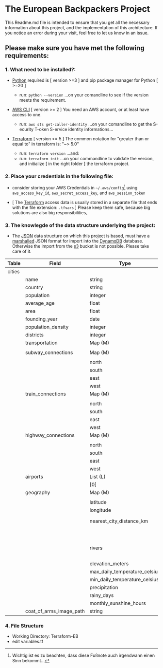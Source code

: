 # The European Backpackers Project
This Readme.md file is intended to ensure that you get all the necessary information about this project, and the implementation of this architecture. If you notice an error during your visit, feel free to let us know in an issue.

## Please make sure you have met the following requirements:

### 1. What need to be installed?:

- [Python](https://www.python.org/downloads/) required is [ version >=3 ] and pip package manager for Python [ >=20 ]

    - run: ```python --version``` ...on your comandline to see if the version meets the requirement.

- [AWS CLI](https://docs.aws.amazon.com/cli/latest/userguide/getting-started-install.html) [ version >= 2 ] You need an AWS account, or at least have access to one.

    - run: `aws sts get-caller-identity` ...on your comandline to get the S-ecurity T-oken S-ervice identity informations...

- [Terraform](https://developer.hashicorp.com/terraform/downloads) [ version >= 5 ] The common notation for "greater than or equal to" in terraform is: "~> 5.0"

    - run: `terraform version` ...and:
    - run: `terraform init` ...on your commandline to validate the version, and initialize [ in the right folder ] the terraform project. 

### 2. Place your credentials in the following file:

- consider storing your AWS Credentials in `~/.aws/config`[^1] using `aws_access_key_id`, `aws_secret_access_key`, and `aws_session_token`

- [ The [Terraform](https://github.com/jamigeo/European_Backpackers/tree/main/Terraform%20templates/credentials.txt) access data is usually stored in a separate file that ends with the file extension: `.tfvars` ] Please keep them safe, because big solutions are also big responsibilities[.](images/stand_alone.jpg)

### 3. The knowlegde of the data structure underlying the project:

- The [JSON](data_structure.json) data structure on which this project is based, must have a [marshalled](https://en.wikipedia.org/wiki/Marshalling_(computer_science)) JSON format for import into the [DynamoDB](https://github.com/jamigeo/European_Backpackers/tree/main/Terraform%20templates/dynamodb.tf) database. Otherwise the import from the [s3](https://github.com/jamigeo/European_Backpackers/tree/main/Terraform%20templates/s3.tf) bucket is not possible. Please take care of it.

| Table   | Field                                 | Type    | Maps   | Types   |
| ------- | ------------------------------------- | ------- | ------ | ------- |
| cities  |                                      |         |        |         |
|         | name                                 | string  |        |         |
|         | country                              | string  |        |         |
|         | population                           | integer |        |         |
|         | average_age                          | float   |        |         |
|         | area                                 | float   |        |         |
|         | founding_year                        | date    |        |         |
|         | population_density                   | integer |        |         |
|         | districts                            | integer |        |         |
|         | transportation                       | Map (M) |        |         |
|         |                                      |         |        |         |
|         | subway_connections                   | Map (M) |        |         |
|         |                                      |         |        |         |
|         |                                      | north   | integer |         |
|         |                                      | south   | integer |         |
|         |                                      | east    | integer |         |
|         |                                      | west    | integer |         |
|         | train_connections                    | Map (M) |        |         |
|         |                                      |         |        |         |
|         |                                      | north   | integer |         |
|         |                                      | south   | integer |         |
|         |                                      | east    | integer |         |
|         |                                      | west    | integer |         |
|         | highway_connections                  | Map (M) |        |         |
|         |                                      |         |        |         |
|         |                                      | north   | integer |         |
|         |                                      | south   | integer |         |
|         |                                      | east    | integer |         |
|         |                                      | west    | integer |         |
|         | airports                             | List (L) |       |         |
|         |                                      | [0]     | string  |         |
|         | geography                            | Map (M) |        |         |
|         |                                      |         |        |         |
|         |                                      | latitude                | float   |         |
|         |                                      | longitude               | float   |         |
|         |                                      | nearest_city_distance_km | Map (M) |         |
|         |                                      |                          | value   | float  |
|         |                                      |                          | unit    | string  |
|         |                                      | rivers                  | List (L) |        |
|         |                                      |                          | [0]     | string  |
|         |                                      | elevation_meters        | integer |        |
|         |                                      | max_daily_temperature_celsius | double | |
|         |                                      | min_daily_temperature_celsius | double | |
|         |                                      | precipitation           | string  |        |
|         |                                      | rainy_days              | integer |        |
|         |                                      | monthly_sunshine_hours  | integer |     |
|         | coat_of_arms_image_path               | string  |        |         |



### 4. File Structure

- Working Directory: Terraform-EB
- edit variables.tf

[^1]: Wichtig ist es zu beachten, dass diese Fußnote auch irgendwann einen Sinn bekommt...



